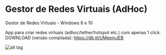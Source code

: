 # Gestor de Redes Virtuais (AdHoc)
Gestor de Redes Virtuais - Windows 8 e 10

App para criar redes virtuais (adhoc/tether/hotspot etc.) com apenas 1 click.
DOWNLOAD (versão compilada): https://db.tt/UMeemJEB

![alt tag](https://dl.dropboxusercontent.com/u/15929793/Screenshot_5.jpg)

